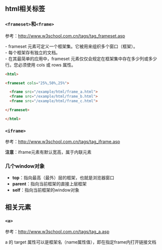 ## html相关标签
### `<frameset>`和`<frame>`
参考：http://www.w3school.com.cn/tags/tag_frameset.asp    

\- frameset 元素可定义一个框架集。它被用来组织多个窗口（框架）。  
\- 每个框架存有独立的文档。  
\- 在其最简单的应用中，frameset 元素仅仅会规定在框架集中存在多少列或多少行。您必须使用 cols 或 rows 属性。


```html
<html>

<frameset cols="25%,50%,25%">

  <frame src="/example/html/frame_a.html">
  <frame src="/example/html/frame_b.html">
  <frame src="/example/html/frame_c.html">

</frameset>

</html>
```

### `<iframe>`
参考：http://www.w3school.com.cn/tags/tag_iframe.asp  

**注意**：iframe元素有默认宽高，属于内联元素

### 几个window对象

- **top**：指向最高（最外）层的框架，也就是浏览器窗口
- **parent**：指向当前框架的直接上层框架
- **self**：指向当前框架的window对象

## 相关元素
### `<a>`
参考：http://www.w3school.com.cn/tags/tag_a.asp  

a 的 target 属性可以是框架名（name属性值），即在指定frame内打开链接文档
